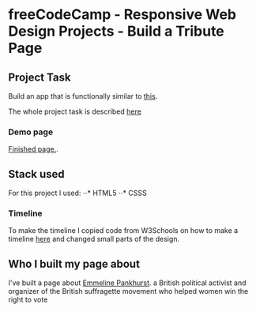 # freeCodeCamp - Responsive Web Design Projects - Build a Tribute Page

## Project Task
Build an app that is functionally similar to <a href="https://codepen.io/freeCodeCamp/full/zNqgVx" target="_blank">this</a>.

The whole project task is described <a target="_blank" href="https://learn.freecodecamp.org/responsive-web-design/responsive-web-design-projects/build-a-tribute-page">here</a>

### Demo page
<a href="https://kajsaeklof.github.io/fcctributepage/" target="_blank">Finished page.</a>. 

## Stack used
For this project I used:
⋅⋅* HTML5
⋅⋅* CSSS

### Timeline
To make the timeline I copied code from W3Schools on how to make a timeline <a href="https://www.w3schools.com/howto/howto_css_timeline.asp" target="_blank">here</a> and changed small parts of the design. 

## Who I built my page about
I've built a page about <a href="https://en.wikipedia.org/wiki/Emmeline_Pankhurst" target="_blank">Emmeline Pankhurst</a>. a British political activist and organizer of the British suffragette movement who helped women win the right to vote
